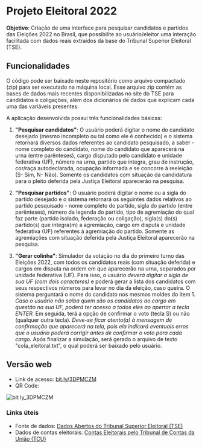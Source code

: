 # Projeto Eleitoral 2022

**Objetivo**: Criação de uma interface para pesquisar candidatos e partidos das Eleições 2022 no Brasil, que possibilite ao usuário/eleitor uma interação facilitada com dados
reais extraídos da base do Tribunal Superior Eleitoral (TSE).

## Funcionalidades

O código pode ser baixado neste repositório como arquivo compactado (zip) para ser executado na máquina local. Esse arquivo zip contém as bases de dados mais recentes
disponibilizadas no site do TSE para candidatos e coligações, além dos dicionários de dados que explicam cada uma das variáveis presentes.

A aplicação desenvolvida possui três funcionalidades básicas:

1) **"Pesquisar candidatos"**: O usuário poderá digitar o nome do candidato desejado (mesmo incompleto ou tal como ele é conhecido) e o sistema retornará diversos dados referentes ao candidato pesquisado, a saber - nome completo do candidato, nome do candidato que aparecerá na urna (entre parênteses), cargo disputado pelo candidato e unidade federativa (UF), número na urna, partido que integra, grau de instrução, cor/raça autodeclarada, ocupação informada e se concorre à reeleição
(S- Sim, N- Não). Somente os candidatos com situação da candidatura para o pleito deferida pela Justiça Eleitoral aparecerão na pesquisa.

2) **"Pesquisar partidos"**: O usuário poderá digitar o nome ou a sigla do partido desejado e o sistema retornará os seguintes dados relativos ao partido pesquisado - nome completo do partido, sigla do partido (entre parênteses), número da legenda do partido, tipo de agremiação do qual faz parte (partido isolado, federação ou coligação),  sigla(s) do(s) partido(s) que integra(m) a agremiação, cargo em disputa e unidade federativa (UF) referentes à agremiação do partido. Somente as agremiações com situação deferida pela Justiça Eleitoral aparecerão na pesquisa.

3) **"Gerar colinha"**: Simulador da votação no dia do primeiro turno das Eleições 2022, com todos os candidatos reais (com situação deferida) e cargos em disputa na
ordem em que aparecerão na urna, separados por unidade federativa (UF). Para isso, o usuário *deverá digitar a sigla de sua UF (com dois caracteres)* e poderá gerar a
lista dos candidatos com seus respectivos números para levar no dia da eleição, caso queira. O sistema perguntará o nome do candidato nos mesmos moldes do item 1. *Caso o  usuário não saiba quem são os candidatos ao cargo em questão na sua UF, poderá ter acesso a todos eles ao apertar a tecla ENTER.* Em seguida, terá a opção de confirmar o  voto (tecla S) ou não (qualquer outra tecla). *Deve-se ficar atento(a) à mensagem de confirmação que aparecerá na tela, pois ela indicará eventuais erros que o usuário poderá corrigir antes de confirmar o voto para cada cargo.* Após finalizar a simulação, será gerado o arquivo de texto "cola_eleitoral.txt", o qual poderá ser baixado pelo usuário.

## Versão web

- Link de acesso: [bit.ly/3DPMCZM](https://colab.research.google.com/drive/1IX0ff54QBk7KxcmrUliChf7s7P5PhQLR)
- QR Code:
  
![bit ly_3DPMCZM](https://user-images.githubusercontent.com/90117229/192120316-8f157fee-5f5a-4589-a528-891303f8ef31.png)

### Links úteis

- Fonte de dados: [Dados Abertos do Tribunal Superior Eleitoral (TSE)](https://dadosabertos.tse.jus.br/dataset/candidatos-2022)
- Dados de contas eleitorais: [Contas Eleitorais pelo Tribunal de Contas da União (TCU)](https://contasirregulares.tcu.gov.br)

